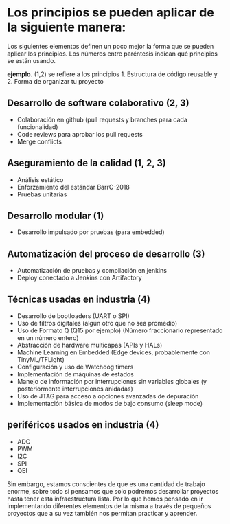 # Los principios se pueden aplicar de la siguiente manera:

Los siguientes elementos definen un poco mejor la forma que se pueden aplicar los principios.
Los números entre paréntesis indican qué principios se están usando.

**ejemplo.** (1,2) se refiere a los principios 1. Estructura de código reusable y 2. Forma de organizar tu proyecto

## Desarrollo de software colaborativo (2, 3)
- Colaboración en github (pull requests y branches para cada funcionalidad)
- Code reviews para aprobar los pull requests
- Merge conflicts

## Aseguramiento de la calidad (1, 2, 3)
- Análisis estático
- Enforzamiento del estándar BarrC-2018
- Pruebas unitarias

## Desarrollo modular (1)
- Desarrollo impulsado por pruebas (para embedded)

## Automatización del proceso de desarrollo (3)
- Automatización de pruebas y compilación en jenkins
- Deploy conectado a Jenkins con Artifactory

## Técnicas usadas en industria (4)
- Desarrollo de bootloaders (UART o SPI)
- Uso de filtros digitales (algún otro que no sea promedio)
- Uso de Formato Q (Q15 por ejemplo) (Número fraccionario representado en un número entero)
- Abstracción de hardware multicapas (APIs y HALs)
- Machine Learning en Embedded (Edge devices, probablemente con TinyML/TFLight)
- Configuración y uso de Watchdog timers
- Implementación de máquinas de estados
- Manejo de información por interrupciones sin variables globales (y posteriormente interrupciones anidadas)
- Uso de JTAG para acceso a opciones avanzadas de depuración
- Implementación básica de modos de bajo consumo (sleep mode)

## periféricos usados en industria (4)
- ADC
- PWM
- I2C
- SPI
- QEI


Sin embargo, estamos conscientes de que es una cantidad de trabajo enorme, sobre todo si pensamos que solo podremos desarrollar proyectos hasta tener esta infraestructura lista.
Por lo que hemos pensado en ir implementando diferentes elementos de la misma a través de pequeños proyectos que a su vez también nos permitan practicar y aprender.
